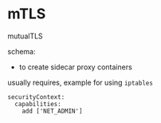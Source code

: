 # mTLS

mutualTLS

schema:
 - to create sidecar proxy containers

usually requires,
example for using `iptables`
```commandline
securityContext:
  capabilities:
    add ['NET_ADMIN']
```
